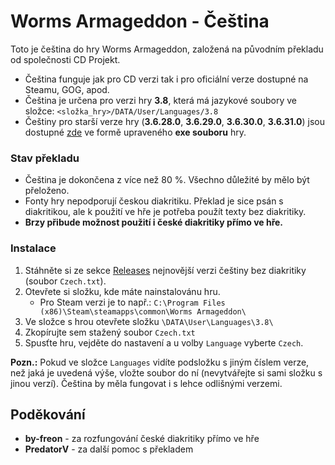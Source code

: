 # Worms Armageddon - Čeština

Toto je čeština do hry Worms Armageddon, založená na původním překladu od společnosti CD Projekt.

* Čeština funguje jak pro CD verzi tak i pro oficiální verze dostupné na Steamu, GOG, apod.
* Čeština je určena pro verzi hry **3.8**, která má jazykové soubory ve složce: `<složka_hry>/DATA/User/Languages/3.8`
* Češtiny pro starší verze hry (**3.6.28.0**, **3.6.29.0**, **3.6.30.0**, **3.6.31.0**) jsou dostupné [zde](http://old.robyer.cz/cestiny/worms-armageddon/) ve formě upraveného **exe souboru** hry.

### Stav překladu
* Čeština je dokončena z více než 80 %. Všechno důležité by mělo být přeloženo.
* Fonty hry nepodporují českou diakritiku. Překlad je sice psán s diakritikou, ale k použití ve hře je potřeba použít texty bez diakritiky.
* **Brzy přibude možnost použití i české diakritiky přímo ve hře.**

### Instalace
1. Stáhněte si ze sekce [Releases](../../releases) nejnovější verzi češtiny bez diakritiky (soubor `Czech.txt`).
2. Otevřete si složku, kde máte nainstalovánu hru.
      * Pro Steam verzi je to např.: `C:\Program Files (x86)\Steam\steamapps\common\Worms Armageddon\`
3. Ve složce s hrou otevřete složku `\DATA\User\Languages\3.8\`
4. Zkopírujte sem stažený soubor `Czech.txt`
5. Spusťte hru, vejděte do nastavení a u volby `Language` vyberte `Czech`.

**Pozn.:** Pokud ve složce `Languages` vidíte podsložku s jiným číslem verze, než jaká je uvedená výše, vložte soubor do ní (nevytvářejte si sami složku s jinou verzí). Čeština by měla fungovat i s lehce odlišnými verzemi.

## Poděkování
* **by-freon** - za rozfungování české diakritiky přímo ve hře
* **PredatorV** - za další pomoc s překladem
